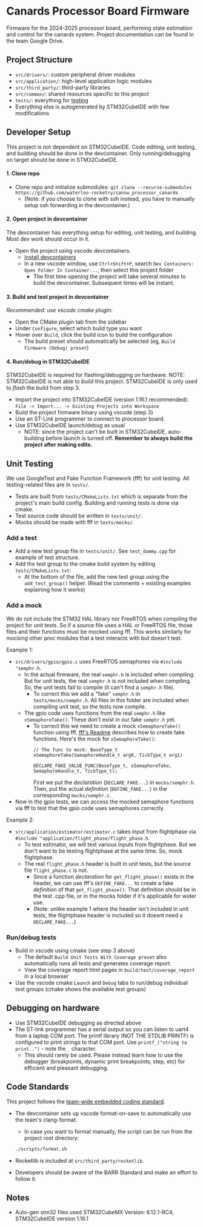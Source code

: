 # Canards Processor Board Firmware
Firmware for the 2024-2025 processor board, performing state estimation and control for the canards system. Project documentation can be found in the team Google Drive.

## Project Structure
- `src/drivers/`: custom peripheral driver modules
- `src/application/`: high-level application logic modules
- `src/third_party/`: third-party libraries
- `src/common/`: shared resources specific to this project
- `tests/`: everything for [testing](#Unit-Testing)
- Everything else is autogenerated by STM32CubeIDE with few modifications

## Developer Setup
This project is not dependent on STM32CubeIDE.
Code editing, unit testing, and building should be done in the devcontainer.
Only running/debugging on target should be done in STM32CubeIDE.

#### 1. Clone repo
- Clone repo and initialize submodules: ```
   git clone --recurse-submodules https://github.com/waterloo-rocketry/cansw_processor_canards ```
   - (Note: if you choose to clone with ssh instead, you have to manually setup ssh forwarding in the devcontainer.)

#### 2. Open project in devcontainer
The devcontainer has everything setup for editing, unit testing, and building. Most dev work should occur in it.
- Open the project using vscode devcontainers.
  - [Install devcontainers](https://code.visualstudio.com/docs/devcontainers/tutorial)
  - In a new vscode window, use `Ctrl+Shift+P`, search `Dev Containers: Open Folder In Container...`, then select this project folder
    - The first time opening the project will take several minutes to build the devcontainer. Subsequent times will be instant.

#### 3. Build and test project in devcontainer
*Recommended: use vscode cmake plugin:*
- Open the CMake plugin tab from the sidebar
- Under `Configure`, select which build type you want
- Hover over `Build`, click the build icon to build the configuration
  - The build preset should automatically be selected (eg, `Build Firmware (Debug) preset`)

#### 4. Run/debug in STM32CubeIDE
STM32CubeIDE is required for flashing/debugging on hardware. NOTE: STM32CubeIDE is not able to *build* this project. STM32CubeIDE is only used to *flash* the build from step 3.
- Import the project into STM32CubeIDE (version 1.16.1 recommended): `File -> Import... -> Existing Projects into Workspace`
- Build the project firmware binary using vscode (step 3)
- Use an ST-Link programmer to connect to processor board.
- Use STM32CubeIDE launch/debug as usual
  - NOTE: since the project can't be built in STM32CubeIDE, auto-building before launch is turned off. **Remember to always build the project after making edits.**

## Unit Testing
We use GoogleTest and Fake Function Framework (fff) for unit testing. All testing-related files are in `tests/`.
- Tests are built from `tests/CMakeLists.txt` which is separate from the project's main build config. Building and running tests is done via cmake.
- Test source code should be written in `tests/unit/`.
- Mocks should be made with fff in `tests/mocks/`.

### Add a test
- Add a new test group file in `tests/unit/`. See `test_dummy.cpp` for example of test structure.
- Add the test group to the cmake build system by editing `tests/CMakeLists.txt`:
  - At the bottom of the file, add the new test group using the `add_test_group()` helper.
    (Read the comments + existing examples explaining how it works)

### Add a mock
We do not include the STM32 HAL library nor FreeRTOS when compiling the project for unit tests.
So if a source file uses a HAL or FreeRTOS file, those files and their functions must be mocked using fff.
This works similarly for mocking other proc modules that a test interacts with but doesn't test.

Example 1:
- `src/drivers/gpio/gpio.c` uses FreeRTOS semaphores via `#include "semphr.h`.
  - In the actual firmware, the real `semphr.h` is included when compiling. But for unit tests, the real `semphr.h` is not included when compiling. So, the unit tests fail to compile (it can't find a `semphr.h` file).
    - To correct this we add a "fake" `semphr.h` in `tests/mocks/semphr.h`. All files in this folder are included when compiling unit test, so the tests now compile.
  - The gpio code uses functions from the real `semphr.h` like `xSemaphoreTake()`. These don't exist in our fake `semphr.h` yet.
    - To correct this we need to create a mock `xSemaphoreTake()` function using fff.
      [fff's Readme](https://github.com/meekrosoft/fff?tab=readme-ov-file#hello-fake-world) describes how to create fake functions. Here's the mock for `xSemaphoreTake()`:
      ```
      // The func to mock: BaseType_t xSemaphoreTake(SemaphoreHandle_t arg0, TickType_t arg1)
      
      DECLARE_FAKE_VALUE_FUNC(BaseType_t, xSemaphoreTake, SemaphoreHandle_t, TickType_t);
      ```
      First we put the *declaration* (`DECLARE_FAKE...`) in `mocks/semphr.h`. Then, put the actual *definition* (`DEFINE_FAKE...`) in the corresponding `mocks/semphr.c`.
- Now in the gpio tests, we can access the mocked semaphore functions via fff to test that the gpio code uses semaphores correctly.

Example 2:
- `src/application/estimator/estimator.c` takes input from flightphase via `#include "application/flight_phase/flight_phase.h`.
  - To test estimator, we will test various inputs from flightphase. But we don't want to be testing flightphase at the same time.
    So, mock flightphase.
  - The real `flight_phase.h` header is built in unit tests, but the source file `flight_phase.c` is not.
    - Since a function *declaration* for `get_flight_phase()` exists in the header, we can use fff's `DEFINE_FAKE...` to create a
      fake *definition* of that `get_flight_phase()`. That definition should be in the test .cpp file, or in the mocks folder if it's applicable for wider use.
    - (Note: unlike example 1 where the header isn't included in unit tests, the flightphase header is included so it doesnt need a `DECLARE_FAKE...`)

### Run/debug tests
- Build in vscode using cmake (see step 3 above)
  - The default `Build Unit Tests With Coverage preset` also automatically runs all tests and generates coverage report.
  - View the coverage report html pages in `build/test/coverage_report` in a local browser
- Use the vscode cmake `Launch` and `Debug` tabs to run/debug individual test groups (cmake shows the available test groups)


## Debugging on hardware
- Use STM32CubeIDE debugging as directed above
- The ST-link programmer has a serial output so you can listen to uart4 from a laptop COM port. The printf library (NOT THE STDLIB PRINTF) is configured to print strings to that COM port. Use `printf_("string to print..")` - note the `_` character.
  - This should rarely be used. Please instead learn how to use the debugger (breakpoints, dynamic print breakpoints, step, etc) for efficient and pleasant debugging.

## Code Standards
This project follows the [team-wide embedded coding standard](https://docs.waterloorocketry.com/general/standards/embedded-coding-standard.html).
- The devcontainer sets up vscode format-on-save to automatically use the team's clang-format.
  - In case you want to format manually, the script can be run from the project root directory:
  ```bash
  ./scripts/format.sh
  ```

- Rocketlib is included at `src/third_party/rocketlib`.
- Developers should be aware of the BARR Standard and make an effort to follow it.

## Notes
- Auto-gen stm32 files used STM32CubeMX Version: 6.12.1-RC4,
  STM32CubeIDE version 1.16.1